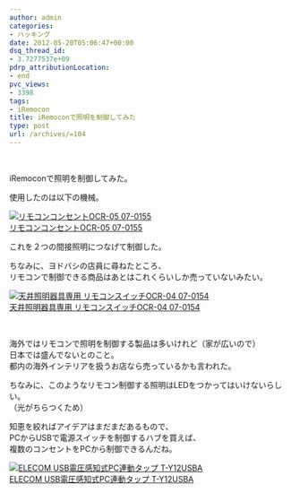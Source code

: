 ```yaml
---
author: admin
categories:
- ハッキング
date: 2012-05-20T05:06:47+00:00
dsq_thread_id:
- 3.7277537e+09
pdrp_attributionLocation:
- end
pvc_views:
- 3398
tags:
- iRemocon
title: iRemoconで照明を制御してみた
type: post
url: /archives/=104
---
```


&nbsp;

iRemoconで照明を制御してみた。

<div style="padding-bottom: 0px; margin: 0px; padding-left: 0px; padding-right: 0px; display: inline; float: none; padding-top: 0px" id="scid:5737277B-5D6D-4f48-ABFC-DD9C333F4C5D:ecc48ae8-5916-45c8-80b2-d02878de24ab" class="wlWriterEditableSmartContent">
  <div>
  </div>
</div>

使用したのは以下の機械。

<div style="padding-bottom: 0px; margin: 0px; padding-left: 0px; padding-right: 0px; display: inline; float: none; padding-top: 0px" id="scid:81867AAF-BB02-476b-AE5D-12BDAC2E750D:6f2e19bf-ce08-49e5-a563-9a6b8b4bb0d3" class="wlWriterEditableSmartContent">
  <a href="http://www.amazon.co.jp/exec/obidos/ASIN/B0013L6ACM/sleephacker-22/ref=nosim" target="_blank"><img alt="リモコンコンセントOCR-05 07-0155" src="http://ecx.images-amazon.com/images/I/51KbI8A6EfL._SL160_.jpg" /><br />リモコンコンセントOCR-05 07-0155<br /></a>
</div>

これを２つの間接照明につなげて制御した。

ちなみに、ヨドバシの店員に尋ねたところ、  
リモコンで制御できる商品はあとはこれくらいしか売っていないみたい。

<div style="padding-bottom: 0px; margin: 0px; padding-left: 0px; padding-right: 0px; display: inline; float: none; padding-top: 0px" id="scid:81867AAF-BB02-476b-AE5D-12BDAC2E750D:1658b96b-4229-4d82-90f9-6f6279e34729" class="wlWriterEditableSmartContent">
  <a href="http://www.amazon.co.jp/exec/obidos/ASIN/B0013L6ACC/sleephacker-22/ref=nosim" target="_blank"><img alt="天井照明器具専用 リモコンスイッチOCR-04 07-0154" src="http://ecx.images-amazon.com/images/I/31iP8cCdFRL._SL160_.jpg" /><br />天井照明器具専用 リモコンスイッチOCR-04 07-0154<br /></a>
</div>

&nbsp;

海外ではリモコンで照明を制御する製品は多いけれど（家が広いので）  
日本では盛んでないとのこと。  
都内の海外インテリアを扱うお店なら売っているかも言われた。

ちなみに、このようなリモコン制御する照明はLEDをつかってはいけないらしい。  
（光がちらつくため）

知恵を絞ればアイデアはまだまだあるもので、  
PCからUSBで電源スイッチを制御するハブを買えば、  
複数のコンセントをPCから制御できるんだね。

<div style="padding-bottom: 0px; margin: 0px; padding-left: 0px; padding-right: 0px; display: inline; float: none; padding-top: 0px" id="scid:81867AAF-BB02-476b-AE5D-12BDAC2E750D:db7f7b6b-70ce-4e7c-bac6-870214d61b6e" class="wlWriterEditableSmartContent">
  <a href="http://www.amazon.co.jp/exec/obidos/ASIN/B000G1T6DU/sleephacker-22/ref=nosim" target="_blank"><img alt="ELECOM USB電圧感知式PC連動タップ T-Y12USBA" src="http://ecx.images-amazon.com/images/I/41kXmJXO3IL._SL160_.jpg" /><br />ELECOM USB電圧感知式PC連動タップ T-Y12USBA<br /></a>
</div>
